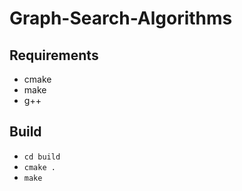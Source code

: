 # Graph-Search-Algorithms

## Requirements

- cmake
- make
- g++

## Build

- `cd build`
- `cmake .`
- `make`
